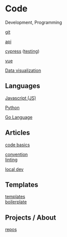 # Code

Development, Programming

[ git ](version-control/git.md)

[api](api/) 

[cypress](test/cypress.md) ([testing](test/))

[vue](vue/)

[Data visualization](data-visualization.md)

## Languages

[ Javascript (JS) ](javascript/)

[ Python ](python/)

[ Go Language ](golang/)

## Articles

[code basics](basics.md)

[convention](conventions.md)  
[linting](linting.md)  

[local dev](local-development.md)  

## Templates

[templates](templates.md)  
[boilerplate](boilerplates.md)  



## Projects / About

[repos](repositories.md)  
